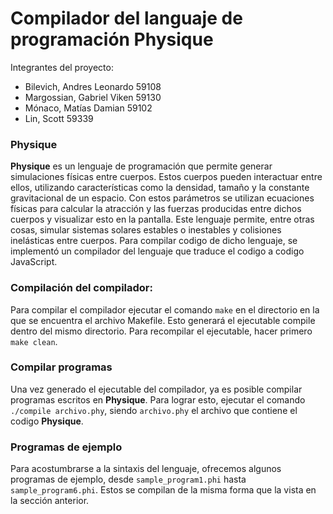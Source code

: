 # Compilador del languaje de programación Physique
Integrantes del proyecto:
- Bilevich, Andres Leonardo  	59108 
- Margossian, Gabriel Viken  	59130
- Mónaco, Matías Damian		59102
- Lin, Scott				59339
### Physique
**Physique** es un lenguaje de programación que permite generar simulaciones físicas entre cuerpos. Estos cuerpos pueden interactuar entre ellos, utilizando características como la densidad, tamaño y la constante gravitacional de un espacio. Con estos parámetros se utilizan ecuaciones físicas para calcular la atracción y las fuerzas producidas entre dichos cuerpos y visualizar esto en la pantalla. Este lenguaje permite, entre otras cosas, simular sistemas solares estables o inestables y colisiones inelásticas entre cuerpos.
Para compilar codigo de dicho lenguaje, se implementó un compilador del lenguaje que traduce el codigo a codigo JavaScript.

### Compilación del compilador:
Para compilar el compilador ejecutar el comando `make` en el directorio en la que se encuentra el archivo Makefile. Esto generará el ejecutable compile dentro del mismo directorio. Para recompilar el ejecutable, hacer primero `make clean`.

### Compilar programas
Una vez generado el ejecutable del compilador, ya es posible compilar programas escritos en **Physique**. Para lograr esto, ejecutar el comando `./compile archivo.phy`, siendo `archivo.phy` el archivo que contiene el codigo **Physique**.

### Programas de ejemplo
Para acostumbrarse a la sintaxis del lenguaje, ofrecemos algunos programas de ejemplo, desde `sample_program1.phi` hasta `sample_program6.phi`. Estos se compilan de la misma forma que la vista en la sección anterior.
